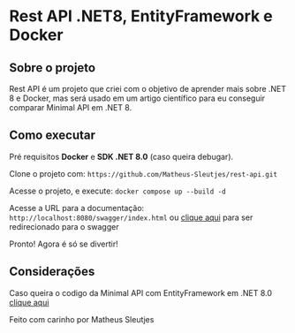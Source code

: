 # Rest API .NET8, EntityFramework e Docker

## Sobre o projeto 

Rest API é um projeto que criei com o objetivo de aprender mais sobre .NET 8 e Docker, mas será usado em um artigo científico para eu conseguir comparar Minimal API em .NET 8.

## Como executar

Pré requisitos **Docker** e **SDK .NET 8.0** (caso queira debugar).

Clone o projeto com: `https://github.com/Matheus-Sleutjes/rest-api.git`

Acesse o projeto, e execute: `docker compose up --build -d`

Acesse a URL para a documentação: `http://localhost:8080/swagger/index.html` ou [clique aqui](http://localhost:8080/swagger/index.html) para ser redirecionado para o swagger

Pronto! Agora é só se divertir!

## Considerações

Caso queira o codigo da Minimal API com EntityFramework em .NET 8.0 [clique aqui](https://github.com/Matheus-Sleutjes/minimal-api-ef)

Feito com carinho por Matheus Sleutjes